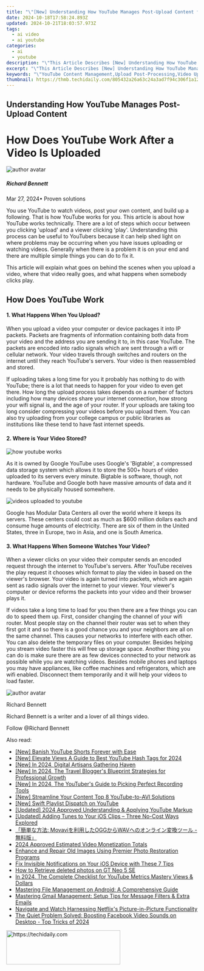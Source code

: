 ```yaml
---
title: "\"[New] Understanding How YouTube Manages Post-Upload Content for 2024\""
date: 2024-10-18T17:58:24.893Z
updated: 2024-10-21T18:03:57.973Z
tags:
  - ai video
  - ai youtube
categories:
  - ai
  - youtube
description: "\"This Article Describes [New] Understanding How YouTube Manages Post-Upload Content for 2024\""
excerpt: "\"This Article Describes [New] Understanding How YouTube Manages Post-Upload Content for 2024\""
keywords: "\"YouTube Content Management,Upload Post-Processing,Video Upload Handling,Online Media Editing,Digital Media Updates,Video Content Control,Streaming Platform Updating,YouTube Content Management,Upload Post-Processing,Video Upload Handling,Online Media Editing,Digital Media Updates,Video Content Control,Streaming Platform Updating\""
thumbnail: https://thmb.techidaily.com/805432a26a63c24a3ad7f94c306f1a1291a2364beb1c1710fc99d1f9d71ae26e.jpg
---
```


## Understanding How YouTube Manages Post-Upload Content

# How Does YouTube Work After a Video Is Uploaded

![author avatar](https://images.wondershare.com/filmora/article-images/richard-bennett.jpg)

##### Richard Bennett

 Mar 27, 2024• Proven solutions

You use YouTube to watch videos, post your own content, and build up a following. That is how YouTube works for you. This article is about how YouTube works technically. There are a lot of steps which occur between you clicking 'upload' and a viewer clicking 'play'. Understanding this process can be useful to YouTubers because it can help shed light on where problems may be occurring when you have issues uploading or watching videos. Generally when there is a problem it is on your end and there are multiple simple things you can do to fix it.

This article will explain what goes on behind the scenes when you upload a video, where that video really goes, and what happens when somebody clicks play.

## How Does YouTube Work

#### 1\. What Happens When You Upload?

When you upload a video your computer or device packages it into IP packets. Packets are fragments of information containing both data from your video and the address you are sending it to, in this case YouTube. The packets are encoded into radio signals which are sent through a wifi or cellular network. Your video travels through switches and routers on the internet until they reach YouTube's servers. Your video is then reassembled and stored.

If uploading takes a long time for you it probably has nothing to do with YouTube; there is a lot that needs to happen for your video to even get there. How long the upload process takes depends on a number of factors including how many devices share your internet connection, how strong your wifi signal is, and the age of your router. If your uploads are taking too long consider compressing your videos before you upload them. You can also try uploading from your college campus or public libraries as institutions like these tend to have fast internet speeds.

#### 2\. Where is Your Video Stored?

![how youtube works](https://images.wondershare.com/filmora/article-images/how-youtube-works.JPG)

As it is owned by Google YouTube uses Google's 'Bigtable', a compressed data storage system which allows it to store the 500+ hours of video uploaded to its servers every minute. Bigtable is software, though, not hardware. YouTube and Google both have massive amounts of data and it needs to be physically housed somewhere.

![videos uploaded to youtube](https://images.wondershare.com/filmora/article-images/videos-uploaded-to-youtube.jpg)

Google has Modular Data Centers all over the world where it keeps its servers. These centers could cost as much as $600 million dollars each and consume huge amounts of electricity. There are six of them in the United States, three in Europe, two in Asia, and one is South America.

#### 3\. What Happens When Someone Watches Your Video?

When a viewer clicks on your video their computer sends an encoded request through the internet to YouTube's servers. After YouTube receives the play request it chooses which format to play the video in based on the viewer's browser. Your video is again turned into packets, which are again sent as radio signals over the internet to your viewer. Your viewer's computer or device reforms the packets into your video and their browser plays it.

If videos take a long time to load for you then there are a few things you can do to speed them up. First, consider changing the channel of your wifi router. Most people stay on the channel their router was set to when they first got it and so there is a good chance you and your neighbors are all on the same channel. This causes your networks to interfere with each other. You can also delete the temporary files on your computer. Besides helping you stream video faster this will free up storage space. Another thing you can do is make sure there are as few devices connected to your network as possible while you are watching videos. Besides mobile phones and laptops you may have appliances, like coffee machines and refrigerators, which are wifi enabled. Disconnect them temporarily and it will help your videos to load faster.

![author avatar](https://images.wondershare.com/filmora/article-images/richard-bennett.jpg)

Richard Bennett

Richard Bennett is a writer and a lover of all things video.

Follow @Richard Bennett

<ins class="adsbygoogle"
     style="display:block"
     data-ad-format="autorelaxed"
     data-ad-client="ca-pub-7571918770474297"
     data-ad-slot="1223367746"></ins>

<ins class="adsbygoogle"
     style="display:block"
     data-ad-client="ca-pub-7571918770474297"
     data-ad-slot="8358498916"
     data-ad-format="auto"
     data-full-width-responsive="true"></ins>

<span class="atpl-alsoreadstyle">Also read:</span>
<div><ul>
<li><a href="https://youtube-lab.techidaily.com/anish-youtube-shorts-forever-with-ease/"><u>[New] Banish YouTube Shorts Forever with Ease</u></a></li>
<li><a href="https://youtube-lab.techidaily.com/levate-views-a-guide-to-best-youtube-hash-tags-for-2024/"><u>[New] Elevate Views A Guide to Best YouTube Hash Tags for 2024</u></a></li>
<li><a href="https://youtube-lab.techidaily.com/n-2024-digital-artisans-gathering-haven/"><u>[New] In 2024, Digital Artisans Gathering Haven</u></a></li>
<li><a href="https://youtube-lab.techidaily.com/n-2024-the-travel-bloggers-blueprint-strategies-for-professional-growth/"><u>[New] In 2024, The Travel Blogger's Blueprint Strategies for Professional Growth</u></a></li>
<li><a href="https://youtube-lab.techidaily.com/n-2024-the-youtubers-guide-to-picking-perfect-recording-tools/"><u>[New] In 2024, The YouTuber's Guide to Picking Perfect Recording Tools</u></a></li>
<li><a href="https://youtube-docs.techidaily.com/treamline-your-content-top-8-youtube-to-avi-solutions/"><u>[New] Streamline Your Content Top 8 YouTube-to-AVI Solutions</u></a></li>
<li><a href="https://youtube-lab.techidaily.com/wift-playlist-dispatch-on-youtube/"><u>[New] Swift Playlist Dispatch on YouTube</u></a></li>
<li><a href="https://youtube-lab.techidaily.com/ed-2024-approved-understanding-and-applying-youtube-markup/"><u>[Updated] 2024 Approved Understanding & Applying YouTube Markup</u></a></li>
<li><a href="https://extra-information.techidaily.com/updated-adding-tunes-to-your-ios-clips-three-no-cost-ways-explored/"><u>[Updated] Adding Tunes to Your iOS Clips – Three No-Cost Ways Explored</u></a></li>
<li><a href="https://win-solutions.techidaily.com/movavioggwav/"><u>「簡単な方法: Movaviを利用したOGGからWAVへのオンライン変換ツール - 無料版」</u></a></li>
<li><a href="https://youtube-lab.techidaily.com/approved-estimated-video-monetization-totals/"><u>2024 Approved Estimated Video Monetization Totals</u></a></li>
<li><a href="https://data-safeguard.techidaily.com/enhance-and-repair-old-images-using-premier-photo-restoration-programs/"><u>Enhance and Repair Old Images Using Premier Photo Restoration Programs</u></a></li>
<li><a href="https://fox-that.techidaily.com/fix-invisible-notifications-on-your-ios-device-with-these-7-tips/"><u>Fix Invisible Notifications on Your iOS Device with These 7 Tips</u></a></li>
<li><a href="https://blog-min.techidaily.com/how-to-retrieve-deleted-photos-on-gt-neo-5-se-by-stellar-photo-recovery-android-mobile-photo-recover/"><u>How to Retrieve deleted photos on GT Neo 5 SE</u></a></li>
<li><a href="https://youtube-lab.techidaily.com/24-the-complete-checklist-for-youtube-metrics-mastery-views-and-dollars/"><u>In 2024, The Complete Checklist for YouTube Metrics Mastery Views & Dollars</u></a></li>
<li><a href="https://hardware-reviews.techidaily.com/mastering-file-management-on-android-a-comprehensive-guide/"><u>Mastering File Management on Android: A Comprehensive Guide</u></a></li>
<li><a href="https://technical-tips.techidaily.com/mastering-gmail-management-setup-tips-for-message-filters-and-extra-emails/"><u>Mastering Gmail Management: Setup Tips for Message Filters & Extra Emails</u></a></li>
<li><a href="https://extra-lessons.techidaily.com/navigate-and-watch-harnessing-netflixs-picture-in-picture-functionality/"><u>Navigate and Watch Harnessing Netflix's Picture-in-Picture Functionality</u></a></li>
<li><a href="https://sound-issues.techidaily.com/the-quiet-problem-solved-boosting-facebook-video-sounds-on-desktop-top-tricks-of-2024/"><u>The Quiet Problem Solved: Boosting Facebook Video Sounds on Desktop - Top Tricks of 2024</u></a></li>
</ul></div>

<!-- affiliate ads begin -->
<a href="https://aligracehair.sjv.io/c/5597632/2115916/19272" target="_top" id="2115916">
  <img src="//a.impactradius-go.com/display-ad/19272-2115916" border="0" alt="https://techidaily.com" width="300" height="90"/>
</a>
<img height="0" width="0" src="https://aligracehair.sjv.io/i/5597632/2115916/19272" style="position:absolute;visibility:hidden;" border="0" />
<!-- affiliate ads end -->

